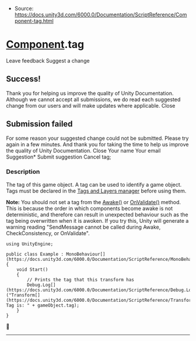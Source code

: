 * Source: https://docs.unity3d.com/6000.0/Documentation/ScriptReference/Component-tag.html

#  [Component](https://docs.unity3d.com/6000.0/Documentation/ScriptReference/Component.html).tag
Leave feedback
Suggest a change
## Success!
Thank you for helping us improve the quality of Unity Documentation. Although we cannot accept all submissions, we do read each suggested change from our users and will make updates where applicable.
Close
## Submission failed
For some reason your suggested change could not be submitted. Please <a>try again</a> in a few minutes. And thank you for taking the time to help us improve the quality of Unity Documentation.
Close
Your name Your email Suggestion* Submit suggestion
Cancel
tag; 
### Description
The tag of this game object.
A tag can be used to identify a game object. Tags must be declared in the [Tags and Layers manager](https://docs.unity3d.com/6000.0/Documentation/Manual/class-TagManager.html) before using them.  
  
**Note:** You should not set a tag from the [Awake()](https://docs.unity3d.com/6000.0/Documentation/ScriptReference/MonoBehaviour.Awake.html) or [OnValidate()](https://docs.unity3d.com/6000.0/Documentation/ScriptReference/MonoBehaviour.OnValidate.html) method. This is because the order in which components become awake is not deterministic, and therefore can result in unexpected behaviour such as the tag being overwritten when it is awoken. If you try this, Unity will generate a warning reading "SendMessage cannot be called during Awake, CheckConsistency, or OnValidate".
```
using UnityEngine;  
  
public class Example : MonoBehaviour[](https://docs.unity3d.com/6000.0/Documentation/ScriptReference/MonoBehaviour.html)
{
    void Start()
    {
        // Prints the tag that this transform has
        Debug.Log[](https://docs.unity3d.com/6000.0/Documentation/ScriptReference/Debug.Log.html)("Transform[](https://docs.unity3d.com/6000.0/Documentation/ScriptReference/Transform.html) Tag is: " + gameObject.tag);
    }
}

```

* * *
